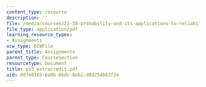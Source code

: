 ```yaml
---
content_type: resource
description: ''
file: /media/courses/22-38-probability-and-its-applications-to-reliability-quality-control-and-risk-assessment-fall-2005/0d7e01656a0b0bdc8eb2d8d254b63f2e_ps3_extracredit.pdf
file_type: application/pdf
learning_resource_types:
- Assignments
ocw_type: OCWFile
parent_title: Assignments
parent_type: CourseSection
resourcetype: Document
title: ps3_extracredit.pdf
uid: 0d7e0165-6a0b-0bdc-8eb2-d8d254b63f2e
---
```

